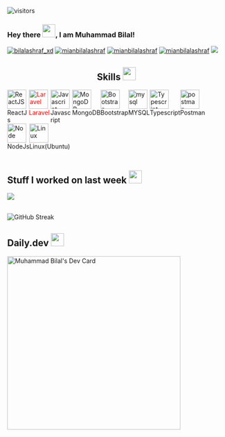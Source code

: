 
![visitors](https://visitor-badge.glitch.me/badge?page_id=mianbilalashraf.mianbilalashraf) 

### Hey there <img src="https://raw.githubusercontent.com/MartinHeinz/MartinHeinz/master/wave.gif" width="30px">, I am Muhammad Bilal!
  <a href="https://twitter.com/bilalashraf_xd" target="_blank"><img src="https://img.shields.io/twitter/follow/BilalAshraf_XD?label=Follow&logo=twitter&style=for-the-badge" alt="bilalashraf_xd" /></a> 
  <a href="#" target="_blank"><img src="https://img.shields.io/github/followers/mianbilalashraf?label=Follow&logo=github&style=for-the-badge" alt="mianbilalashraf" /></a> 
   [<img src="https://img.shields.io/twitter/url?color=blue&label=Linkedin&logo=linkedin&style=for-the-badge&url=https%3A%2F%2Fwww.linkedin.com%2Fin%2Fbilalashraf7996%2F" alt="mianbilalashraf" />](https://www.linkedin.com/in/bilalashraf7996/) 
  [<img src="https://img.shields.io/twitter/url?label=Hackerrank&logo=Hackerrank&style=for-the-badge&url=https%3A%2F%2Fwww.hackerrank.com%2FBilalAshraf" alt="mianbilalashraf" />](https://www.hackerrank.com/BilalAshraf) 
 [<img src="https://img.shields.io/twitter/url?color=blue&label=StackOverflow&logo=stackoverflow&style=for-the-badge&url=https%3A%2F%2Fstackoverflow.com%2Fusers%2F8441593%2Fmuhammad-bilal%3Ftab%3Dprofile"/>](https://stackoverflow.com/users/8441593/muhammad-bilal?tab=profile) 

<h2 align='center'> Skills <img src = "https://media2.giphy.com/media/QssGEmpkyEOhBCb7e1/giphy.gif?cid=ecf05e47a0n3gi1bfqntqmob8g9aid1oyj2wr3ds3mg700bl&rid=giphy.gif" width = 30px> </h2>

<div style="display:flex;flex-direction:row;flex-wrap:wrap">
<div style="width:50px;display:inline;">
    <img
        width="44px"
        src="https://raw.githubusercontent.com/rahulbanerjee26/githubAboutMeGenerator/main/icons/reactjs.svg"
        title="ReactJS"
        alt="ReactJS"
    />
    <div>ReactJs</div>
</div>
<div style="width:50px;display:inline;color:red;">
    <img
        width="44px"
        alt="Laravel"
        src="https://raw.githubusercontent.com/rahulbanerjee26/githubAboutMeGenerator/main/icons/laravel.svg"
        title="Laravel"
    />
    <div>Laravel</div>
</div>
<div style="width:50px;">
    <img
        width="44px"
        alt="Javascript"
        src="https://raw.githubusercontent.com/rahulbanerjee26/githubAboutMeGenerator/main/icons/javascript.svg"
        title="Javascript"
    />
    <div>Javascript</div>
</div>
<div>
    <img
        width="44px"
        alt="MongoDB"
        src="https://raw.githubusercontent.com/rahulbanerjee26/githubAboutMeGenerator/main/icons/mongodb.svg"
        title="MongoDB"
    />
    <div>MongoDB</div>
</div>
<div>
    <img
        width="44px"
        alt="Bootstrap"
        src="https://raw.githubusercontent.com/rahulbanerjee26/githubAboutMeGenerator/main/icons/bootstrap.svg"
        title="Bootstrap"
    />
    <div>Bootstrap</div>
</div>

<div>
    <img
        width="44px"
        alt="mysql"
        src="https://raw.githubusercontent.com/rahulbanerjee26/githubAboutMeGenerator/main/icons/mysql.svg"
        title="mysql"
    />
    <div>MYSQL</div>
</div>
<div>
    <img
        width="44px"
        alt="Typescript"
        src="https://raw.githubusercontent.com/rahulbanerjee26/githubAboutMeGenerator/main/icons/typescript.svg"
        title="Typescript"
    />
    <div>Typescript</div>
</div>
<div>
    <img
        width="44px"
        alt="postman"
        src="https://raw.githubusercontent.com/rahulbanerjee26/githubAboutMeGenerator/main/icons/postman.svg"
        title="postman"
    />
    <div>Postman</div>
</div>
<div>
    <img
        width="44px"
        alt="Node"
        src="https://raw.githubusercontent.com/rahulbanerjee26/githubAboutMeGenerator/main/icons/nodejs.svg"
        title="Node"
    />
    <div>NodeJs</div>
</div>
<div>
    <img
        width="44px"
        alt="Linux"
        src="https://raw.githubusercontent.com/rahulbanerjee26/githubAboutMeGenerator/main/icons/linux.svg"
        title="Linux"
    />
    <div>Linux(Ubuntu)</div>
</div>
  </div>
    
   <br/>
<h2> Stuff I worked on last week  <img src = "https://media1.giphy.com/media/JZ40cnfnN11KycrvMF/giphy.gif?cid=ecf05e47a0n3gi1bfqntqmob8g9aid1oyj2wr3ds3mg700bl&rid=giphy.gif" width = 30px> </h2>
<a href="https://github.com/mianbilalashraf/mianbilalashraf/blob/main/README.md#-stuff-i-worked-on-last-week---">
<img align="center" src="https://github-readme-stats.vercel.app/api/wakatime?username=@mianbilalashraf&compact=True"/>
</a>
<br>
<br/>


![GitHub Streak](https://github-readme-streak-stats.herokuapp.com?user=mianbilalashraf&date_format=M%20j%5B%2C%20Y%5D)

<h2>Daily.dev <img src='https://lh3.googleusercontent.com/SZEbvoLIC0ULqsohKzW1nV2U3aqT-l-OqCws1w6mHRoQu-Sv3At3y5khPTrg3Cu1ykBLvZKyKJDVczlF85DVxViH=w128-h128-e365-rj-sc0x00ffffff' width='30px'> </h2>
<a href="https://app.daily.dev/MianBilalAshraf"><img src="https://api.daily.dev/devcards/de4dd28170a447e5b73ba7cd06a92d11.png?r=kq2" width="400" alt="Muhammad Bilal's Dev Card"/></a>

